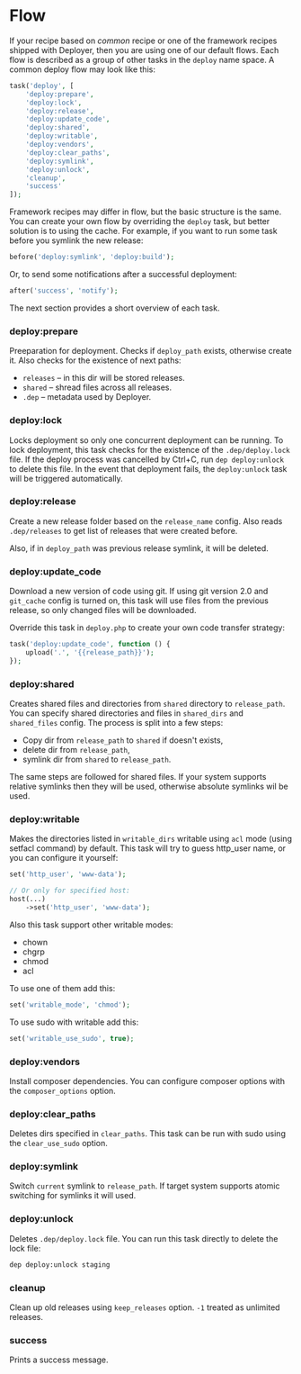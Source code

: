 # Flow

If your recipe based on *common* recipe or one of the framework recipes shipped with Deployer, then you are using one of our default flows.
Each flow is described as a group of other tasks in the `deploy` name space. A common deploy flow may look like this:

~~~php
task('deploy', [
    'deploy:prepare',
    'deploy:lock',
    'deploy:release',
    'deploy:update_code',
    'deploy:shared',
    'deploy:writable',
    'deploy:vendors',
    'deploy:clear_paths',
    'deploy:symlink',
    'deploy:unlock',
    'cleanup',
    'success'
]);
~~~

Framework recipes may differ in flow, but the basic structure is the same. You can create your own flow by overriding the `deploy` task, but better solution is to using the cache. 
For example, if you want to run some task before you symlink the new release:

~~~php
before('deploy:symlink', 'deploy:build');
~~~

Or, to send some notifications after a successful deployment:

~~~php
after('success', 'notify');
~~~

The next section provides a short overview of each task. 

### deploy:prepare

Preeparation for deployment. Checks if `deploy_path` exists, otherwise create it. Also checks for the existence of next paths:

* `releases` – in this dir will be stored releases.
* `shared` – shread files across all releases.
* `.dep` – metadata used by Deployer.

### deploy:lock

Locks deployment so only one concurrent deployment can be running. To lock deployment, this task checks for the existence of the  `.dep/deploy.lock` file. If the deploy process was cancelled by Ctrl+C, run `dep deploy:unlock` to delete this file. In the event that deployment fails, the `deploy:unlock` task will be triggered automatically. 

### deploy:release

Create a new release folder based on the `release_name` config. Also reads `.dep/releases` to get list of releases that were created before. 

Also, if in `deploy_path` was previous release symlink, it will be deleted.

### deploy:update_code

Download a new version of code using git. If using git version 2.0 and `git_cache` config is turned on, this task will use files from the previous release, so only changed files will be downloaded.

Override this task in `deploy.php` to create your own code transfer strategy:

~~~php
task('deploy:update_code', function () {
    upload('.', '{{release_path}}');
});
~~~

### deploy:shared

Creates shared files and directories from `shared` directory to `release_path`. You can specify shared directories and files in `shared_dirs` and `shared_files` config. The process is split into a few steps:

* Copy dir from `release_path` to `shared` if doesn't exists,
* delete dir from `release_path`,
* symlink dir from `shared` to `release_path`.

The same steps are followed for shared files. If your system supports relative symlinks then they will be used, otherwise absolute symlinks wil be used.

### deploy:writable

Makes the directories listed in `writable_dirs` writable using `acl` mode (using setfacl command) by default. This task will try to guess http_user name, or you can configure it yourself:

~~~php
set('http_user', 'www-data');

// Or only for specified host:
host(...)
    ->set('http_user', 'www-data');
~~~

Also this task support other writable modes:

* chown
* chgrp
* chmod
* acl

To use one of them add this:

~~~php
set('writable_mode', 'chmod');
~~~

To use sudo with writable add this:

~~~php
set('writable_use_sudo', true);
~~~

### deploy:vendors

Install composer dependencies. You can configure composer options with the `composer_options` option. 

### deploy:clear_paths

Deletes dirs specified in `clear_paths`. This task can be run with sudo using the `clear_use_sudo` option.

### deploy:symlink

Switch `current` symlink to `release_path`. If target system supports atomic switching for symlinks it will used.

### deploy:unlock

Deletes `.dep/deploy.lock` file. You can run this task directly to delete the lock file:

~~~sh
dep deploy:unlock staging
~~~

### cleanup

Clean up old releases using `keep_releases` option. `-1` treated as unlimited releases.

### success

Prints a success message.
